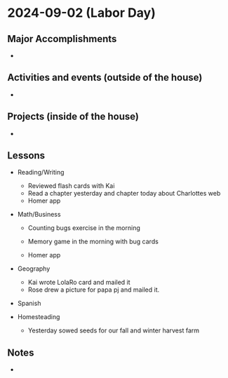 # 2024-09-02 (Labor Day)

## Major Accomplishments

*  

## Activities and events (outside of the house)
* 

## Projects (inside of the house)
* 


## Lessons
* Reading/Writing
    * Reviewed flash cards with Kai
    * Read a chapter yesterday and chapter today about Charlottes web
    * Homer app
    
* Math/Business
    * Counting bugs exercise in the morning

    * Memory game in the morning with bug cards

    * Homer app
    
* Geography
    * Kai wrote LolaRo card and mailed it
    * Rose drew a picture for papa pj and mailed it.

* Spanish

* Homesteading
    * Yesterday sowed seeds for our fall and winter harvest farm



## Notes
* 






